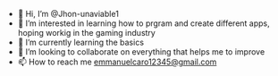 - 👋 Hi, I’m @Jhon-unaviable1
- 👀 I’m interested in learning how to prgram and create different apps, hoping workig in the gaming industry
- 🌱 I’m currently learning the basics
- 💞️ I’m looking to collaborate on everything that helps me to improve
- 📫 How to reach me emmanuelcaro12345@gmail.com

<!---
Jhon-unaviable1/Jhon-unaviable1 is a ✨ special ✨ repository because its `README.md` (this file) appears on your GitHub profile.
You can click the Preview link to take a look at your changes.
--->
